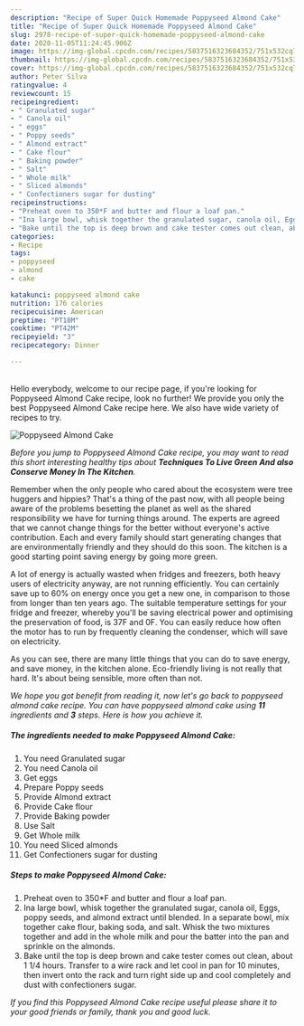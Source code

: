 ```yaml
---
description: "Recipe of Super Quick Homemade Poppyseed Almond Cake"
title: "Recipe of Super Quick Homemade Poppyseed Almond Cake"
slug: 2978-recipe-of-super-quick-homemade-poppyseed-almond-cake
date: 2020-11-05T11:24:45.906Z
image: https://img-global.cpcdn.com/recipes/5837516323684352/751x532cq70/poppyseed-almond-cake-recipe-main-photo.jpg
thumbnail: https://img-global.cpcdn.com/recipes/5837516323684352/751x532cq70/poppyseed-almond-cake-recipe-main-photo.jpg
cover: https://img-global.cpcdn.com/recipes/5837516323684352/751x532cq70/poppyseed-almond-cake-recipe-main-photo.jpg
author: Peter Silva
ratingvalue: 4
reviewcount: 15
recipeingredient:
- " Granulated sugar"
- " Canola oil"
- " eggs"
- " Poppy seeds"
- " Almond extract"
- " Cake flour"
- " Baking powder"
- " Salt"
- " Whole milk"
- " Sliced almonds"
- " Confectioners sugar for dusting"
recipeinstructions:
- "Preheat oven to 350*F and butter and flour a loaf pan."
- "Ina large bowl, whisk together the granulated sugar, canola oil, Eggs, poppy seeds, and almond extract until blended. In a separate bowl, mix together cake flour, baking soda, and salt. Whisk the two mixtures together and add in the whole milk and pour the batter into the pan and sprinkle on the almonds."
- "Bake until the top is deep brown and cake tester comes out clean, about 1 1/4 hours. Transfer to a wire rack and let cool in pan for 10 minutes, then invert onto the rack and turn right side up and cool completely and dust with confectioners sugar."
categories:
- Recipe
tags:
- poppyseed
- almond
- cake

katakunci: poppyseed almond cake 
nutrition: 176 calories
recipecuisine: American
preptime: "PT18M"
cooktime: "PT42M"
recipeyield: "3"
recipecategory: Dinner

---
```

<br>
Hello everybody, welcome to our recipe page, if you're looking for Poppyseed Almond Cake recipe, look no further! We provide you only the best Poppyseed Almond Cake recipe here. We also have wide variety of recipes to try.
<br>


![Poppyseed Almond Cake](https://img-global.cpcdn.com/recipes/5837516323684352/751x532cq70/poppyseed-almond-cake-recipe-main-photo.jpg)

<i>Before you jump to Poppyseed Almond Cake recipe, you may want to read this short interesting healthy tips about 
<strong>Techniques To Live Green And also Conserve Money In The Kitchen</strong>.</i>
</br>

Remember when the only people who cared about the ecosystem were tree huggers and hippies? That's a thing of the past now, with all people being aware of the problems besetting the planet as well as the shared responsibility we have for turning things around. The experts are agreed that we cannot change things for the better without everyone's active contribution. Each and every family should start generating changes that are environmentally friendly and they should do this soon. The kitchen is a good starting point saving energy by going more green.

A lot of energy is actually wasted when fridges and freezers, both heavy users of electricity anyway, are not running efficiently. You can certainly save up to 60% on energy once you get a new one, in comparison to those from longer than ten years ago. The suitable temperature settings for your fridge and freezer, whereby you'll be saving electrical power and optimising the preservation of food, is 37F and 0F. You can easily reduce how often the motor has to run by frequently cleaning the condenser, which will save on electricity.

As you can see, there are many little things that you can do to save energy, and save money, in the kitchen alone. Eco-friendly living is not really that hard. It's about being sensible, more often than not.


<i>We hope you got benefit from reading it, now let's go back to poppyseed almond cake recipe. You can have poppyseed almond cake using <strong>11</strong> ingredients and <strong>3</strong> steps. Here is how you achieve it.
</i>

##### The ingredients needed to make Poppyseed Almond Cake:

1. You need  Granulated sugar
1. You need  Canola oil
1. Get  eggs
1. Prepare  Poppy seeds
1. Provide  Almond extract
1. Provide  Cake flour
1. Provide  Baking powder
1. Use  Salt
1. Get  Whole milk
1. You need  Sliced almonds
1. Get  Confectioners sugar for dusting


##### Steps to make Poppyseed Almond Cake:

1. Preheat oven to 350*F and butter and flour a loaf pan.
1. Ina large bowl, whisk together the granulated sugar, canola oil, Eggs, poppy seeds, and almond extract until blended. In a separate bowl, mix together cake flour, baking soda, and salt. Whisk the two mixtures together and add in the whole milk and pour the batter into the pan and sprinkle on the almonds.
1. Bake until the top is deep brown and cake tester comes out clean, about 1 1/4 hours. Transfer to a wire rack and let cool in pan for 10 minutes, then invert onto the rack and turn right side up and cool completely and dust with confectioners sugar.


<i>If you find this Poppyseed Almond Cake recipe useful please share it to your good friends or family, thank you and good luck.</i>
